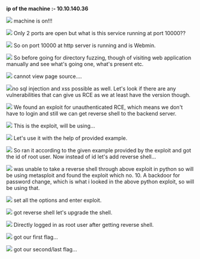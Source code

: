 **ip of the machine :- 10.10.140.36**

![](attachment/1c8be2f469f360d5d50bce3ff34e06a0.png)
machine is on!!!

![](attachment/881061b2c9064b52b514e396f3849199.png)
Only 2 ports are open but what is this service running at port 10000??

![](attachment/7e694349bbb7fee57b72d0ec2bcdf550.png)
So on port 10000 at http server is running and is Webmin.

![](attachment/d41b77c4c2b65051eeac0c494bada63c.png)
So before going for directory fuzzing, though of visiting web application manually and see what's going one, what's present etc.

![](attachment/03dcbee5c2857f28ba85b988143b5509.png)
cannot view page source....

![](attachment/4ba1457734be96d5b498d1b139618499.png)no sql injection and xss possible as well. Let's look if there are any vulnerabilities that can give us RCE as we at least have the version though.

![](attachment/2867641b979918ed31c35d39c41f2508.png)
We found an exploit for unauthenticated RCE, which means we don't have to login and still we can get reverse shell to the backend server.

![](attachment/cf9de4b7edc68fd5062455ec626068d5.png)
This is the exploit, will be using...

![](attachment/8d9d9ffd61ca2b9d8e9b548ce1985059.png)
Let's use it with the help of provided example.

![](attachment/9018cb27e35d12013732a842a2b0e300.png)
So ran it according to the given example provided by the exploit and got the id of root user. Now instead of id let's add reverse shell...

![](attachment/c17e6b02be00a35f64e7cfdf79872462.png)
was unable to take a reverse shell through above exploit in python so will be using metasploit and found the exploit which no. 10. A backdoor for password change, which is what i looked in the above python exploit, so will be using that.

![](attachment/b13f9819d642b7d2ae724a5b105f7895.png)
set all the options and enter exploit.

![](attachment/9b178102a1988c66c68c87a22cfac3e2.png)
got reverse shell let's upgrade the shell.

![](attachment/e9de083239d3363acfda215b9260dcda.png)
Directly logged in as root user after getting reverse shell.

![](attachment/0af8aa89c483f72a4b80abdb3d49c058.png)
got our first flag...

![](attachment/0e724a8b6c6d898ba5a88119fc194770.png)
got our second/last flag...
